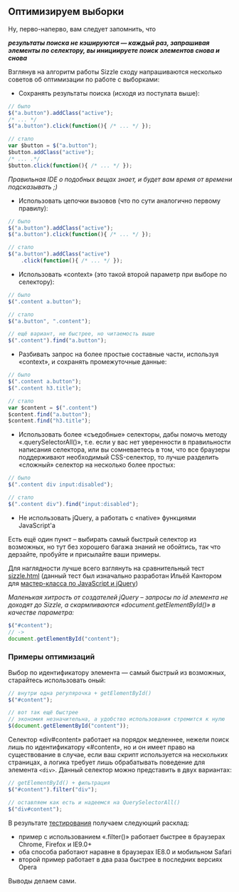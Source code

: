 ## Оптимизируем выборки

Ну, перво-наперво, вам следует запомнить, что

**_результаты поиска не кэшируются — каждый раз, запрашивая элементы по селектору, вы инициируете поиск элементов снова и снова_**

Взглянув на алгоритм работы Sizzle сходу напрашиваются несколько советов об оптимизации по работе с выборками:

* Сохранять результаты поиска (исходя из постулата выше):  

```javascript
// было
$("a.button").addClass("active");
/* ... */
$("a.button").click(function(){ /* ... */ });

// стало
var $button = $("a.button");
$button.addClass("active");
/* ... .*/
$button.click(function(){ /* ... */ });
```

_Правильная IDE о подобных вещах знает, и будет вам время от времени подсказывать ;)_

* Использовать цепочки вызовов (что по сути аналогично первому правилу):

```javascript
// было
$("a.button").addClass("active");
$("a.button").click(function(){ /* ... */ });

// стало
$("a.button").addClass("active")
    .click(function(){ /* ... */ });
```

* Использовать «context» (это такой второй параметр при выборе по селектору):

```javascript
// было
$(".content a.button");

// стало
$("a.button", ".content");

// ещё вариант, не быстрее, но читаемость выше
$(".content").find("a.button");
```

* Разбивать запрос на более простые составные части, используя «context», и сохранять промежуточные данные:

```javascript
// было
$(".content a.button");
$(".content h3.title");

// стало
var $content = $(".content")
$content.find("a.button");
$content.find("h3.title");
```

* Использовать более «съедобные» селекторы, дабы помочь методу «.querySelectorAll()», т.е. если у вас нет уверенности в правильности написания селектора, или вы сомневаетесь в том, что все браузеры поддерживают необходимый CSS-селектор, то лучше разделить «сложный» селектор на несколько более простых:

```javascript
// было
$(".content div input:disabled");

// стало
$(".content div").find("input:disabled");
```

* Не использовать jQuery, а работать с «native» функциями JavaScript'а

Есть ещё один пункт – выбирать самый быстрый селектор из возможных, но тут без хорошего багажа знаний не обойтись, так что дерзайте, пробуйте и присылайте ваши примеры.

Для наглядности лучше всего взглянуть на сравнительный тест [sizzle.html](http://anton.shevchuk.name/book/code/sizzle.html) (данный тест был изначально разработан Ильёй Кантором для [мастер-класса по JavaScript и jQuery](http://javascript.ru/mk))

_Маленькая хитрость от создателей jQuery – запросы по id элемента не доходят до Sizzle, а скармливаются «document.getElementById()» в качестве параметра:_

```javascript
$("#content");
// -> 
document.getElementById("content");
```

### Примеры оптимизаций

Выбор по идентификатору элемента — самый быстрый из возможных, старайтесь использовать оный:

```javascript
// внутри одна регулярочка + getElementById()
$("#content");

// вот так ещё быстрее
// экономия незначительна, а удобство использования стремится к нулю
$(document.getElementById("content"));
```

Селектор «div#content» работает на порядок медленнее, нежели поиск лишь по идентификатору «#content», 
но и он имеет право на существование в случае, если ваш скрипт используется на нескольких страницах,
а логика требует лишь обрабатывать поведение для элемента `<div>`. 
Данный селектор можно представить в двух вариантах:

```javascript
// getElementById() + фильтрация
$("#content").filter("div");

// оставляем как есть и надеемся на QuerySelectorAll()
$("div#content");
```

В результате [тестирования](http://jsperf.com/div-id) получаем следующий расклад:

* пример с использованием «.filter()» работает быстрее в браузерах Chrome, Firefox и IE9.0+
* оба способа работают наравне в браузерах IE8.0 и мобильном Safari
* второй пример работает в два раза быстрее в последних версиях Opera

Выводы делаем сами.

